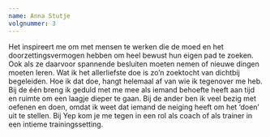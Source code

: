 ```yaml
---
name: Anna Stutje
volgnummer: 3
---
```

Het inspireert me om met mensen te werken die de moed en het doorzettingsvermogen hebben om heel bewust hun eigen pad te zoeken. Ook als ze daarvoor
spannende besluiten moeten nemen of nieuwe dingen moeten leren. Wat ik het allerliefste doe is zo’n zoektocht van dichtbij begeleiden. Hoe ik dat doe,
hangt helemaal af van wie ik tegenover me heb. Bij de één breng ik geduld met me mee als iemand behoefte heeft aan tijd en ruimte om een laagje dieper
te gaan. Bij de ander ben ik veel bezig met oefenen en doen, omdat ik weet dat iemand de neiging heeft om het ‘doen’ uit te stellen. Bij Yep kom je me
tegen in een rol als coach of als trainer in een intieme trainingssetting.